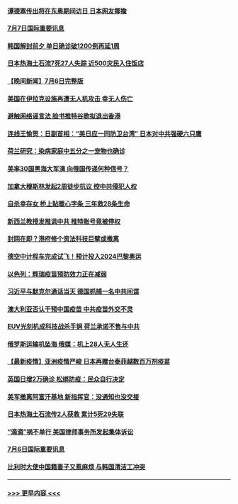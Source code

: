 #### [谭德塞传出将在东奥期间访日 日本网友揶揄](../pages/prog202/a103159927.md?t=07071802) 
#### [7月7日国际重要讯息](../pages/prog202/a103159923.md?t=07071802) 
#### [韩国解封前夕 单日确诊破1200例再延1周](../pages/prog202/a103159908.md?t=07071802) 
#### [日本热海土石流7死27人失踪 近500灾民入住饭店](../pages/prog202/a103159889.md?t=07071802) 
#### [【晚间新闻】7月6日完整版](../pages/prog202/a103159796.md?t=07071802) 
#### [美国在伊拉克设施再遭无人机攻击 幸无人伤亡](../pages/prog202/a103159774.md?t=07071802) 
#### [避触网络谣言法 脸书推特谷歌拟退出香港](../pages/prog202/a103158693.md?t=07071802) 
#### [连线王愉贺：日副首相：“美日应一同防卫台湾” 日本对中共强硬六只鹰](../pages/prog202/a103158737.md?t=07071802) 
#### [荷兰研究：染病家庭中五分之一宠物也确诊](../pages/prog202/a103158726.md?t=07071802) 
#### [美率30国黑海大军演 向俄国传递何种信号？](../pages/prog202/a103159620.md?t=07071802) 
#### [加拿大穆斯林发起2周徒步抗议 控中共侵犯人权](../pages/prog202/a103159193.md?t=07071802) 
#### [自杀幸存女 桥上贴暖心字条 三年救28条生命](../pages/prog202/a103159570.md?t=07071802) 
#### [新西兰教授发推讽中共 推特账号竟被停权](../pages/prog202/a103159527.md?t=07071802) 
#### [封网在即？港府修个资法科技巨擘或撤离](../pages/prog202/a103159492.md?t=07071802) 
#### [德空中计程车完成试飞！预计投入2024巴黎奥运](../pages/prog202/a103159498.md?t=07071802) 
#### [以色列：辉瑞疫苗预防效力正在减弱](../pages/prog202/a103159487.md?t=07071802) 
#### [习近平与默克尔通话当天 德国抓捕一名中共间谍](../pages/prog202/a103159457.md?t=07071802) 
#### [澳大利亚否认干预中国疫苗 中共疫苗外交不灵](../pages/prog202/a103159381.md?t=07071802) 
#### [EUV光刻机成科技战杀手锏 荷兰承诺不售与中共](../pages/prog202/a103159203.md?t=07071802) 
#### [俄罗斯运输机坠海 俄媒：机上28人无人生还](../pages/prog202/a103159309.md?t=07071802) 
#### [【最新疫情】亚洲疫情严峻 日本再赠台泰菲越数百万剂疫苗](../pages/prog202/a103159305.md?t=07071802) 
#### [英国日增2万确诊 松绑防疫：民众自行决定](../pages/prog202/a103159290.md?t=07071802) 
#### [美军撤离阿富汗基地 新指挥官：没通知也没交接](../pages/prog202/a103159189.md?t=07071802) 
#### [日本热海土石流传2人获救 累计5死29失联](../pages/prog202/a103159176.md?t=07071802) 
#### [“滴滴”祸不单行 美国律师事务所发起集体诉讼](../pages/prog202/a103159097.md?t=07071802) 
#### [7月6日国际重要讯息](../pages/prog202/a103159053.md?t=07071802) 
#### [比利时大使中国籍妻子又惹麻烦 与韩国清洁工冲突](../pages/prog202/a103159032.md?t=07071802) 

----
#### [ >>> 更早内容 <<< ](../indexes/prog202-earlier.md)
